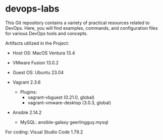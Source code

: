# devops-labs

This Git repository contains a variety of practical resources related to DevOps. Here, you will find examples, commands, and configuration files for various DevOps tools and concepts.


Artifacts utilized in the Project:
- Host OS: MacOS Ventura 13.4 
- VMware Fusion 13.0.2

- Guest OS: Ubuntu 23.04
- Vagrant 2.3.6 
    - Plugins:
        - vagrant-vbguest (0.21.0, global)
        - vagrant-vmware-desktop (3.0.3, global)
- Ansible 2.14.2
    - MySQL: ansible-galaxy geerlingguy.mysql

For coding: Visual Studio Code 1.79.2